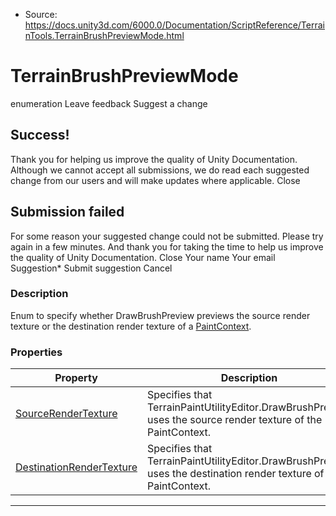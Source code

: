 * Source: https://docs.unity3d.com/6000.0/Documentation/ScriptReference/TerrainTools.TerrainBrushPreviewMode.html

# TerrainBrushPreviewMode
enumeration
Leave feedback
Suggest a change
## Success!
Thank you for helping us improve the quality of Unity Documentation. Although we cannot accept all submissions, we do read each suggested change from our users and will make updates where applicable.
Close
## Submission failed
For some reason your suggested change could not be submitted. Please <a>try again</a> in a few minutes. And thank you for taking the time to help us improve the quality of Unity Documentation.
Close
Your name Your email Suggestion* Submit suggestion
Cancel
### Description
Enum to specify whether DrawBrushPreview previews the source render texture or the destination render texture of a [PaintContext](https://docs.unity3d.com/6000.0/Documentation/ScriptReference/TerrainTools.PaintContext.html).
### Properties
Property | Description  
---|---  
[SourceRenderTexture](https://docs.unity3d.com/6000.0/Documentation/ScriptReference/TerrainTools.TerrainBrushPreviewMode.SourceRenderTexture.html) | Specifies that TerrainPaintUtilityEditor.DrawBrushPreview uses the source render texture of the PaintContext.  
[DestinationRenderTexture](https://docs.unity3d.com/6000.0/Documentation/ScriptReference/TerrainTools.TerrainBrushPreviewMode.DestinationRenderTexture.html) | Specifies that TerrainPaintUtilityEditor.DrawBrushPreview uses the destination render texture of the PaintContext.  
* * *
